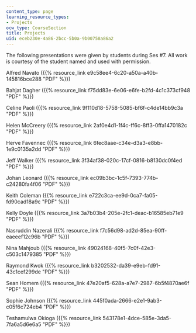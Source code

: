 ```yaml
---
content_type: page
learning_resource_types:
- Projects
ocw_type: CourseSection
title: Projects
uid: eceb230e-4a86-2bcc-5b0a-9b00758a86a2
---
```


The following presentations were given by students during Ses #7. All work is courtesy of the student named and used with permission.

Alfred Navato ({{% resource_link e9c58ee4-6c20-a50a-a40b-145816bce288 "PDF" %}})

Bahjat Dagher ({{% resource_link f75dd83e-6e06-e6fe-b2fd-4c1c373cf948 "PDF" %}})

Celine Paoli ({{% resource_link 9f110d18-5758-5085-bf6f-c4de14bb9c3a "PDF" %}})

Helen McCreery ({{% resource_link 2af0e4d1-1f4c-ff6c-8ff3-0ffa1470182c "PDF" %}})

Herve Favennec ({{% resource_link 6fec8aae-c34e-d3a3-e8bb-1e9c0135a2dd "PDF" %}})

Jeff Walker ({{% resource_link 3f34af38-020c-17cf-0816-b8130dc0f4ed "PDF" %}})

Johan Leonard ({{% resource_link ec09b3bc-1c5f-7393-774b-c24280fa4f06 "PDF" %}})

Keith Coleman ({{% resource_link e722c3ca-ee9d-0ca7-fa05-fd90cad18a9c "PDF" %}})

Kelly Doyle ({{% resource_link 3a7b03b4-205e-2fc1-deac-b16585eb71e9 "PDF" %}})

Nasruddin Nazerali ({{% resource_link f7c56d98-ad2d-85ea-90ff-eaeeef12c96b "PDF" %}})

Nina Mahjoub ({{% resource_link 49024168-40f5-7c0f-42e3-c503c1479385 "PDF" %}})

Raymond Kwok ({{% resource_link b3202532-da39-e9eb-fd91-43c1cef299de "PDF" %}})

Sean Homem ({{% resource_link 47e20af5-628a-a7e7-2987-6b5f4870ae6f "PDF" %}})

Sophie Johnson ({{% resource_link 445f0ada-2666-e2e1-9ab3-c05f6c724eb4 "PDF" %}})

Teshamulwa Okioga ({{% resource_link 543178e1-4dce-585e-3da5-7fa6a5d6e6a5 "PDF" %}})
